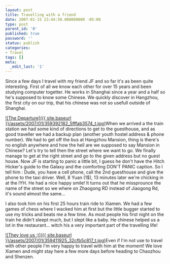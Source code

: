 ```yaml
---
layout: post
title: Travelling with a friend
date: 2007-01-15 23:44:50.000000000 -05:00
type: post
parent_id: '0'
published: true
password: ''
status: publish
categories:
- Travel
tags: []
meta:
  _edit_last: '1'
---
```

Since a few days I travel with my friend JF and so far it's as been quite interesting. First of all we know each other for over 15 years and been studying computer togetter. He works in Shanghai since a year and a half so he's supposed to know some Chinese. We quickly discover in Hangzhou, the first city on our trip, that his chinese was not so usefull outside of Shanghai.

<!--more-->

[![The Departure]({{ site.baseurl }}/assets/2007/01/359392182_5fffab3574_t.jpg)](http://www.flickr.com/photos/scoubi/359392182/ "Photo Sharing")When we arrived a the train station we had some kind of directions to get to the guesthouse, and as good traveller we had a backup plan (another youth hostel address & phone number). We had to get off the bus at Hangzhou Mansion, thing is there's no english anywhere and how the hell are we supposed to say Mansion in Chinese? Let's try to tell then the street where we want to go. We finally manage to get at the right street and go to the given address but no guest house. Now JF is starting to panic a little bit, I guess he don't have the Hitch Hicker's guide to the Galaxy and the comforting DON'T PANIC caption. So I tell him : Dude, you have a cell phone, call the 2nd guesthouse and give the phone to the taxi driver. Well, 8 Yuan (1$), 13 minutes later we're chicking in at the IYH. He had a nice happy smile! It turns out that he missprounce the name of the street so we where on Zhaogong RD instead of Jiaogong Rd, it's sound almost the same...

I also took him on his first 25 hours train ride to Xiamen. We had a few games of chess where I wacked him at first but the little bugger started to use my tricks and beats me a few time. As most people his first night on the train he didn't sleept much, but I slept like a baby. He chinese helped us a lot in the restaurant... witch his a very important part of the travelling life!

[![They love us :)]({{ site.baseurl }}/assets/2007/01/359411925_32cfb5c817_t.jpg)](http://www.flickr.com/photos/scoubi/359411925/ "Photo Sharing")Even if I'm not use to travel with other people I'm very happy to travel with him at the moment! We love Xiamen and might stay here a few more days before heading to Chaozhou and Shenzen.

